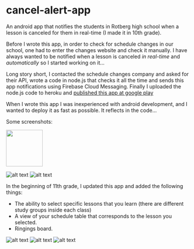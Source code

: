 # cancel-alert-app
An android app that notifies the students in Rotberg high school when a lesson is canceled for them  in real-time (I made it in 10th grade).

Before I wrote this app, in order to check for schedule changes in our school, one had to enter the changes website and check it manually.
I have always wanted to be notified when a lesson is canceled *in real-time* and *automatically* so I started working on it...

Long story short, I contacted the schedule changes company and asked for their API, wrote a code in node.js that checks it all the time and sends this app notifications using 
Firebase Cloud Messaging.
Finally I uploaded the node.js code to heroku and [published this app at google play](https://play.google.com/store/apps/details?id=com.myapp.cancelalert)

When I wrote this app I was inexperienced with android development, and I wanted to deploy it as fast as possible. 
It reflects in the code...

Some screenshots:

<img src="screenshots/notifications.jpg" width="100">

![alt text](screenshots/notifications.jpg)
![alt text](screenshots/home1.jpeg)

In the beginning of 11th grade, I updated this app and added the following things:
- The ability to select specific lessons that you learn (there are different study groups inside each class)
- A view of your schedule table that corresponds to the lesson you selected.
- Ringings board.

![alt text](screenshots/lesson_selection.jpeg)
![alt text](screenshots/schedule_table.jpeg)
![alt text](screenshots/ringings_board.jpeg)
